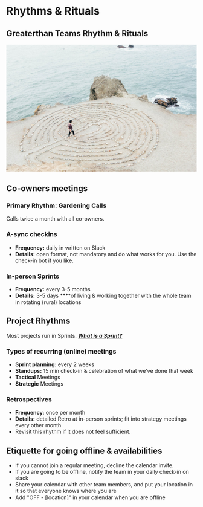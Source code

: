 # Rhythms & Rituals

## Greaterthan Teams Rhythm & Rituals

![](../.gitbook/assets/rsz_ashley-batz-1298.jpg)

## Co-owners meetings

### Primary Rhythm: Gardening Calls

Calls twice a month with all co-owners.

### A-sync checkins

* **Frequency:** daily in written on Slack 
* **Details:** open format, not mandatory and do what works for you. Use the check-in bot if you like.

### In-person Sprints

* **Frequency:** every 3-5 months
* **Details:** 3-5 days ****of living & working together with the whole team in rotating \(rural\) locations

## Project Rhythms

Most projects run in Sprints. [_**What is a Sprint?**_](https://www.gitbook.com/book/greaterthan/greaterthan-handbook/edit#)

### Types of recurring \(online\) meetings

* **Sprint planning:** every 2 weeks 
* **Standups:** 15 min check-in & celebration of what we've done that week
* **Tactical** Meetings
* **Strategic** Meetings

### Retrospectives

* **Frequency**: once per month
* **Details:** detailed Retro at in-person sprints; fit into strategy meetings every other month
* Revisit this rhythm if it does not feel sufficient.

## **Etiquette for going offline & availabilities**

* If you cannot join a regular meeting, decline the calendar invite. 
* If you are going to be offline, notify the team in your daily check-in on slack
* Share your calendar with other team members, and put your location in it so that everyone knows where you are
* Add "OFF - \[location\]" in your calendar when you are offline

